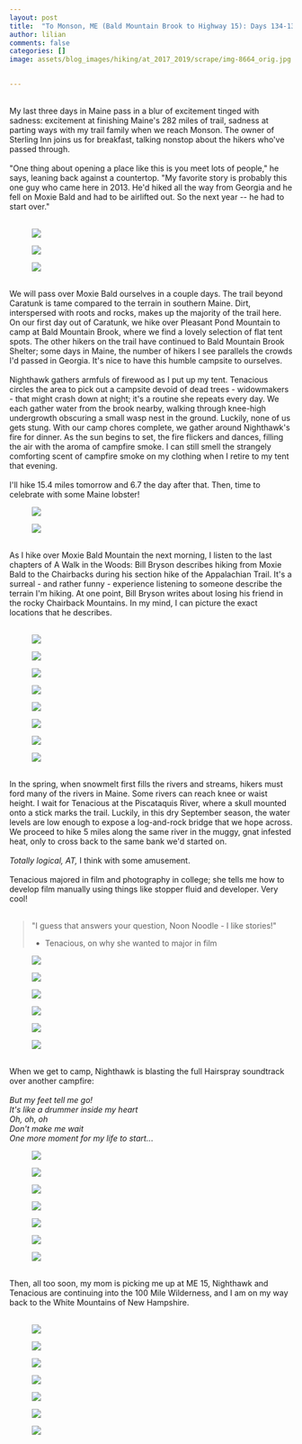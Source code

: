 ```yaml
---
layout: post  
title:  "To Monson, ME (Bald Mountain Brook to Highway 15): Days 134-136"  
author: lilian  
comments: false  
categories: []  
image: assets/blog_images/hiking/at_2017_2019/scrape/img-8664_orig.jpg 
                  

---
```

<a></a><br>My last three days in Maine pass in a blur of excitement tinged with sadness: excitement at finishing Maine's 282 miles of trail, sadness at parting ways with my trail family when we reach Monson. The owner of Sterling Inn joins us for breakfast, talking nonstop about the hikers who've passed through.<br><a></a><br>"One thing about opening a place like this is you meet lots of people," he says, leaning back against a countertop. "My favorite story is probably this one guy who came here in 2013. He'd hiked all the way from Georgia and he fell on Moxie Bald and had to be airlifted out. So the next year -- he had to start over."<br><a></a><br>

<figure><img src="{{site.baseurl}}/assets/blog_images/hiking/at_2017_2019/scrape/img-8664_orig.jpg" ></figure>

<figure><img src="{{site.baseurl}}/assets/blog_images/hiking/at_2017_2019/scrape/img-8666_orig.jpg" ></figure>

<figure><img src="{{site.baseurl}}/assets/blog_images/hiking/at_2017_2019/scrape/img-8668_orig.jpg" ></figure>

<a></a><br>We will pass over Moxie Bald ourselves in a couple days. The trail beyond Caratunk is tame compared to the terrain in southern Maine. Dirt, interspersed with roots and rocks, makes up the majority of the trail here. On our first day out of Caratunk, we hike over Pleasant Pond Mountain to camp at Bald Mountain Brook, where we find a lovely selection of flat tent spots. The other hikers on the trail have continued to Bald Mountain Brook Shelter; some days in Maine, the number of hikers I see parallels the crowds I'd passed in Georgia. It's nice to have this humble campsite to ourselves.<br><br>Nighthawk gathers armfuls of firewood as I put up my tent. Tenacious circles the area to pick out a campsite devoid of dead trees - widowmakers - that might crash down at night; it's a routine she repeats every day. We each gather water from the brook nearby, walking through knee-high undergrowth obscuring a small wasp nest in the ground. Luckily, none of us gets stung. With our camp chores complete, we gather around Nighthawk's fire for dinner. As the sun begins to set, the fire flickers and dances, filling the air with the aroma of campfire smoke. I can still smell the strangely comforting scent of campfire smoke on my clothing when I retire to my tent that evening.<br><a></a><br>I'll hike 15.4 miles tomorrow and 6.7 the day after that. Then, time to celebrate with some Maine lobster!<br>

<figure><img src="{{site.baseurl}}/assets/blog_images/hiking/at_2017_2019/scrape/img-8675_orig.jpg" ></figure>

<figure><img src="{{site.baseurl}}/assets/blog_images/hiking/at_2017_2019/scrape/img-8674_orig.jpg" ></figure>

<a></a><br>As I hike over Moxie Bald Mountain the next morning, I listen to the last chapters of A Walk in the Woods: Bill Bryson describes hiking from Moxie Bald to the Chairbacks during his section hike of the Appalachian Trail. It's a surreal - and rather funny - experience listening to someone describe the terrain I'm hiking. At one point, Bill Bryson writes about losing his friend in the rocky Chairback Mountains. In my mind, I can picture the exact locations that he describes.<br><br>

<figure><img src="{{site.baseurl}}/assets/blog_images/hiking/at_2017_2019/scrape/img-8676_orig.jpg" ></figure>

<figure><img src="{{site.baseurl}}/assets/blog_images/hiking/at_2017_2019/scrape/img-8677_orig.jpg" ></figure>

<figure><img src="{{site.baseurl}}/assets/blog_images/hiking/at_2017_2019/scrape/img-8678_orig.jpg" ></figure>

<figure><img src="{{site.baseurl}}/assets/blog_images/hiking/at_2017_2019/scrape/img-8679_orig.jpg" ></figure>

<figure><img src="{{site.baseurl}}/assets/blog_images/hiking/at_2017_2019/scrape/img-8681_orig.jpg" ></figure>

<figure><img src="{{site.baseurl}}/assets/blog_images/hiking/at_2017_2019/scrape/img-8683_orig.jpg" ></figure>

<figure><img src="{{site.baseurl}}/assets/blog_images/hiking/at_2017_2019/scrape/img-8686_orig.jpg" ></figure>

<figure><img src="{{site.baseurl}}/assets/blog_images/hiking/at_2017_2019/scrape/img-8687_orig.jpg" ></figure>

<br>In the spring, when snowmelt first fills the rivers and streams, hikers must ford many of the rivers in Maine. Some rivers can reach knee or waist height. I wait for Tenacious at the Piscataquis River, where a skull mounted onto a stick marks the trail. Luckily, in this dry September season, the water levels are low enough to expose a log-and-rock bridge that we hope across. We proceed to hike 5 miles along the same river in the muggy, gnat infested heat, only to cross back to the same bank we'd started on.<br><a></a><br><em>Totally logical, AT,</em> I think with some amusement.<br><a></a><br>Tenacious majored in film and photography in college; she tells me how to develop film manually using things like stopper fluid and developer. Very cool!<br><br>

<blockquote>"I guess that answers your question, Noon Noodle - I like stories!"

- Tenacious, on why she wanted to major in film</blockquote>

<figure><img src="{{site.baseurl}}/assets/blog_images/hiking/at_2017_2019/scrape/img-8690_orig.jpg" ></figure>

<figure><img src="{{site.baseurl}}/assets/blog_images/hiking/at_2017_2019/scrape/img-8692_orig.jpg" ></figure>

<figure><img src="{{site.baseurl}}/assets/blog_images/hiking/at_2017_2019/scrape/img-8693_orig.jpg" ></figure>

<figure><img src="{{site.baseurl}}/assets/blog_images/hiking/at_2017_2019/scrape/img-8696_orig.jpg" ></figure>

<figure><img src="{{site.baseurl}}/assets/blog_images/hiking/at_2017_2019/scrape/img-8700_orig.jpg" ></figure>

<figure><img src="{{site.baseurl}}/assets/blog_images/hiking/at_2017_2019/scrape/img-8701_orig.jpg" ></figure>

<a></a><br>When we get to camp, Nighthawk is blasting the full Hairspray soundtrack over another campfire:<br><a></a><br><em>But my feet tell me go!<br>It's like a drummer inside my heart<br>Oh, oh, oh<br>Don't make me wait<br>One more moment for my life to start..</em>.<br>

<figure><img src="{{site.baseurl}}/assets/blog_images/hiking/at_2017_2019/scrape/img-8705_orig.jpg" ></figure>

<figure><img src="{{site.baseurl}}/assets/blog_images/hiking/at_2017_2019/scrape/img-8706_orig.jpg" ></figure>

<figure><img src="{{site.baseurl}}/assets/blog_images/hiking/at_2017_2019/scrape/img-8708_orig.jpg" ></figure>

<figure><img src="{{site.baseurl}}/assets/blog_images/hiking/at_2017_2019/scrape/img-8709_orig.jpg" ></figure>

<figure><img src="{{site.baseurl}}/assets/blog_images/hiking/at_2017_2019/scrape/img-8710_orig.jpg" ></figure>

<figure><img src="{{site.baseurl}}/assets/blog_images/hiking/at_2017_2019/scrape/img-8711_orig.jpg" ></figure>

<figure><img src="{{site.baseurl}}/assets/blog_images/hiking/at_2017_2019/scrape/img-8712_orig.jpg" ></figure>

<a></a><br>Then, all too soon, my mom is picking me up at ME 15, Nighthawk and Tenacious are continuing into the 100 Mile Wilderness, and I am on my way back to the White Mountains of New Hampshire.<br><br>

<figure><img src="{{site.baseurl}}/assets/blog_images/hiking/at_2017_2019/scrape/img-8713_orig.jpg" ></figure>

<figure><img src="{{site.baseurl}}/assets/blog_images/hiking/at_2017_2019/scrape/img-8716_orig.jpg" ></figure>

<figure><img src="{{site.baseurl}}/assets/blog_images/hiking/at_2017_2019/scrape/img-8724_orig.jpg" ></figure>

<figure><img src="{{site.baseurl}}/assets/blog_images/hiking/at_2017_2019/scrape/img-8725_orig.jpg" ></figure>

<figure><img src="{{site.baseurl}}/assets/blog_images/hiking/at_2017_2019/scrape/img-8727_orig.jpg" ></figure>

<figure><img src="{{site.baseurl}}/assets/blog_images/hiking/at_2017_2019/scrape/img-8721_orig.jpg" ></figure>

<figure><img src="{{site.baseurl}}/assets/blog_images/hiking/at_2017_2019/scrape/img-9521_11_orig.jpg" ></figure>